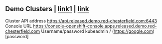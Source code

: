 Demo Clusters | [link1](./rhacm-managed.md) | [link](https://github.com/cdoan1/docseng/blob/master/docs/rhacm-managed.md)
-------------

Cluster API address
https://api.released.demo.red-chesterfield.com:6443
Console URL
https://console-openshift-console.apps.released.demo.red-chesterfield.com
Username/password
kubeadmin / (https://google.com)[password]

